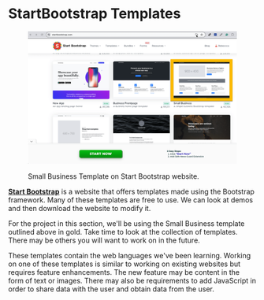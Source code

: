 # StartBootstrap Templates

<figure><img src="../.gitbook/assets/startboostrap.png" alt=""><figcaption><p>Small Business Template on Start Bootstrap website.</p></figcaption></figure>

[**Start Bootstrap**](https://startbootstrap.com/) is a website that offers templates made using the Bootstrap framework. Many of these templates are free to use. We can look at demos and then download the website to modify it.

For the project in this section, we'll be using the Small Business template outlined above in gold.  Take time to look at the collection of templates.  There may be others you will want to work on in the future.

These templates contain the web languages we've been learning.   Working on one of these templates is similar to working on existing websites but requires feature enhancements.  The new feature may be content in the form of text or images.  There may also be requirements to add JavaScript in order to share data with the user and obtain data from the user.
